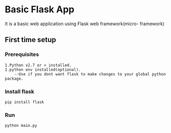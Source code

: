 # Basic Flask App
It is a basic web application using Flask web framework(micro- framework)

## First time setup

### Prerequisites

    1.Python v2.7 or > installed.
    2.python env installed(optional).
		--Use if you dont want flask to make changes to your global python package.
### Install flask

	pip install flask
	
### Run

	python main.py
